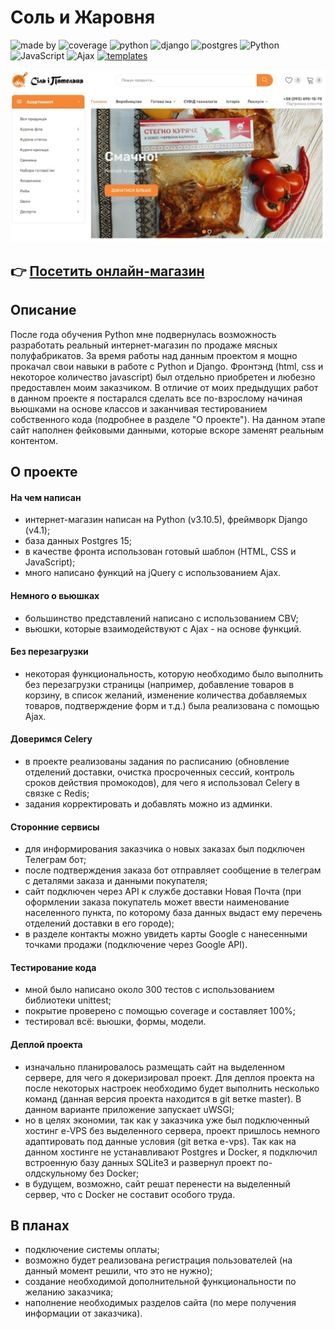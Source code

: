 # Соль и Жаровня

![made by](https://img.shields.io/badge/made_by-slychagin-blue)
![coverage](https://img.shields.io/badge/coverage-100%25-brightgreen)
![python](https://img.shields.io/badge/python-v3.10.5-green)
![django](https://img.shields.io/badge/django-v4.1-green)
![postgres](https://img.shields.io/badge/postgres-15-green)
![Python](https://img.shields.io/badge/Python-17.2%25-blue)
![JavaScript](https://img.shields.io/badge/JavaScript-37.0%25-yellow)
![Ajax](https://img.shields.io/badge/Ajax-yes-blue)
[![templates](https://img.shields.io/badge/templates-safira-orange)](https://preview.themeforest.net/item/safira-organic-food-html-template/full_screen_preview/25782200?_ga=2.120049934.701405216.1682335958-16236204.1679321900)

![Home page](https://github.com/slychagin/sip-store/blob/master/readme_assets/home_page.jpg)
## :point_right: [Посетить онлайн-магазин](https://food.saltway.in.ua/)

## Описание
После года обучения Python мне подвернулась возможность разработать реальный интернет-магазин по продаже
мясных полуфабрикатов. За время работы над данным проектом я мощно прокачал свои навыки в работе с Python и Django.
Фронтэнд (html, css и некоторое количество javascript) был отдельно приобретен и любезно предоставлен моим заказчиком.
В отличие от моих предыдущих работ в данном проекте я постарался сделать все по-взрослому начиная вьюшками на основе
классов и заканчивая тестированием собственного кода (подробнее в разделе "О проекте"). На данном этапе сайт наполнен
фейковыми данными, которые вскоре заменят реальным контентом.

## О проекте
#### На чем написан
- интернет-магазин написан на Python (v3.10.5), фреймворк Django (v4.1);
- база данных Postgres 15;
- в качестве фронта использован готовый шаблон (HTML, CSS и JavaScript);
- много написано функций на jQuery с использованием Ajax.
#### Немного о вьюшках
- большинство представлений написано с использованием CBV;
- вьюшки, которые взаимодействуют с Ajax - на основе функций.
#### Без перезагрузки
- некоторая функциональность, которую необходимо было выполнить без перезагрузки страницы (например, добавление товаров
в корзину, в список желаний, изменение количества добавляемых товаров, подтверждение форм и т.д.) была реализована с
помощью Ajax.
#### Доверимся Celery
- в проекте реализованы задания по расписанию (обновление отделений доставки, очистка просроченных сессий, контроль
сроков действия промокодов), для чего я использовал Celery в связке с Redis;
- задания корректировать и добавлять можно из админки.
#### Сторонние сервисы
- для информирования заказчика о новых заказах был подключен Телеграм бот;
- после подтверждения заказа бот отправляет сообщение в телеграм с деталями заказа и данными покупателя;
- сайт подключен через API к службе доставки Новая Почта (при оформлении заказа покупатель может ввести наименование
населенного пункта, по которому база данных выдаст ему перечень отделений доставки в его городе);
- в разделе контакты можно увидеть карты Google c нанесенными точками продажи (подключение через Google API).
#### Тестирование кода
- мной было написано около 300 тестов с использованием библиотеки unittest;
- покрытие проверено с помощью coverage и составляет 100%;
- тестировал всё: вьюшки, формы, модели.
#### Деплой проекта
- изначально планировалось размещать сайт на выделенном сервере, для чего я докеризировал проект. Для деплоя проекта
на после некоторых настроек необходимо будет выполнить несколько команд (данная версия проекта находится в 
git ветке master). В данном варианте приложение запускает uWSGI;
- но в целях экономии, так как у заказчика уже был подключенный хостинг e-VPS без выделенного сервера, проект пришлось
немного адаптировать под данные условия (git ветка e-vps). Так как на данном хостинге не устанавливают Postgres и
Docker, я подключил встроенную базу данных SQLite3 и развернул проект по-олдскульному без Docker;
- в будущем, возможно, сайт решат перенести на выделенный сервер, что с Docker не составит особого труда.

## В планах
- подключение системы оплаты;
- возможно будет реализована регистрация пользователей (на данный момент решили, что это не нужно);
- создание необходимой дополнительной функциональности по желанию заказчика;
- наполнение необходимых разделов сайта (по мере получения информации от заказчика).
